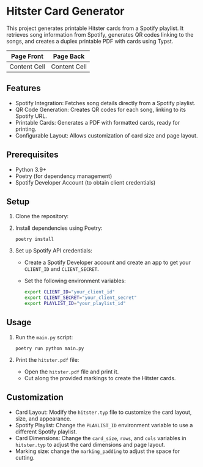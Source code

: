 # Hitster Card Generator

This project generates printable Hitster cards from a Spotify playlist. It retrieves song information from Spotify, generates QR codes linking to the songs, and creates a duplex printable PDF with cards using Typst.

| Page Front | Page Back |
| ------------- | ------------- |
| Content Cell  | Content Cell  |

## Features

-   Spotify Integration: Fetches song details directly from a Spotify playlist.
-   QR Code Generation: Creates QR codes for each song, linking to its Spotify URL.
-   Printable Cards: Generates a PDF with formatted cards, ready for printing.
-   Configurable Layout: Allows customization of card size and page layout.

## Prerequisites

-   Python 3.9+
-   Poetry (for dependency management)
-   Spotify Developer Account (to obtain client credentials)

## Setup

1.  Clone the repository:
2.  Install dependencies using Poetry:

    `poetry install` 
 
3.  Set up Spotify API credentials:

    -   Create a Spotify Developer account and create an app to get your `CLIENT_ID` and `CLIENT_SECRET`.
    -   Set the following environment variables:

        ```bash
        export CLIENT_ID="your_client_id"
        export CLIENT_SECRET="your_client_secret"
        export PLAYLIST_ID="your_playlist_id"
        ```
        
## Usage

1.  Run the `main.py` script:

    `poetry run python main.py`

2.  Print the `hitster.pdf` file:

    -   Open the `hitster.pdf` file and print it.
    -   Cut along the provided markings to create the Hitster cards.

## Customization

-   Card Layout: Modify the `hitster.typ` file to customize the card layout, size, and appearance.
-   Spotify Playlist: Change the `PLAYLIST_ID` environment variable to use a different Spotify playlist.
-   Card Dimensions: Change the `card_size`, `rows`, and `cols` variables in `hitster.typ` to adjust the card dimensions and page layout.
-   Marking size: change the `marking_padding` to adjust the space for cutting.
